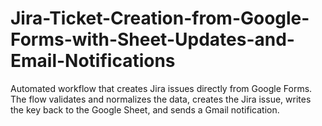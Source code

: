 # Jira-Ticket-Creation-from-Google-Forms-with-Sheet-Updates-and-Email-Notifications
Automated workflow that creates Jira issues directly from Google Forms. The flow validates and normalizes the data, creates the Jira issue, writes the key back to the Google Sheet, and sends a Gmail notification.
